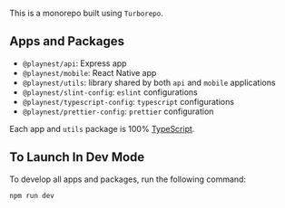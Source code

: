 This is a monorepo built using `Turborepo`.

## Apps and Packages

- `@playnest/api`: Express app
- `@playnest/mobile`: React Native app
- `@playnest/utils`: library shared by both `api` and `mobile` applications
- `@playnest/slint-config`: `eslint` configurations
- `@playnest/typescript-config`: `typescript` configurations
- `@playnest/prettier-config`: `prettier` configuration

Each app and `utils` package is 100% [TypeScript](https://www.typescriptlang.org/).

## To Launch In Dev Mode

To develop all apps and packages, run the following command:

```
npm run dev
```
